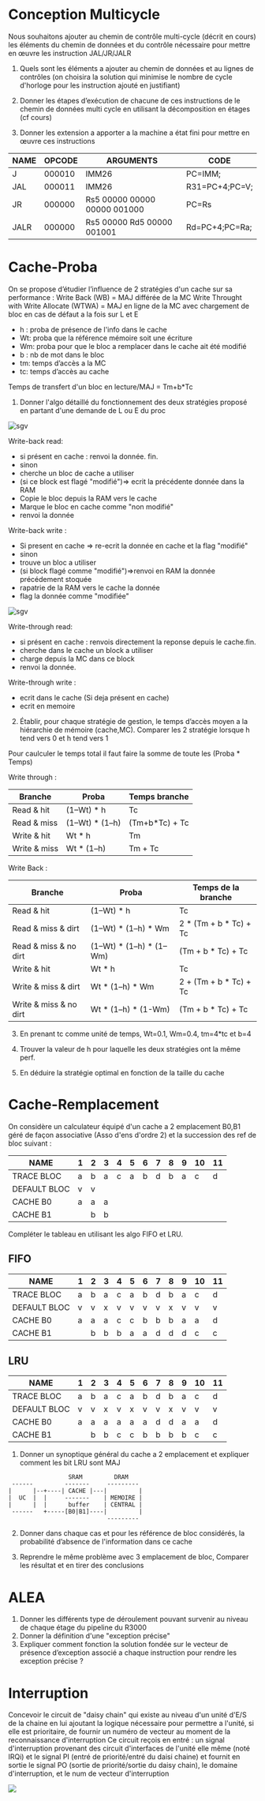 Conception Multicycle
=====================

Nous souhaitons ajouter au chemin de contrôle multi-cycle (décrit en cours) les éléments du chemin de données et du contrôle nécessaire pour mettre en œuvre les instruction JAL/JR/JALR

1. Quels sont les éléments a ajouter au chemin de données et au lignes de contrôles (on choisira la solution qui minimise le nombre de cycle d'horloge pour les instruction ajouté en justifiant)

2. Donner les étapes d’exécution de chacune de ces instructions de le chemin de données multi cycle en utilisant la décomposition en étages (cf cours)

3. Donner les extension a apporter a la machine a état fini pour mettre en œuvre ces instructions

| NAME | OPCODE | ARGUMENTS                   | CODE           |
|------|--------|-----------------------------|----------------|
| J    | 000010 |         IMM26               | PC=IMM;        |
| JAL  | 000011 |         IMM26               | R31=PC+4;PC=V; |
| JR   | 000000 |Rs5 00000 00000 00000 001000 | PC=Rs          |
| JALR | 000000 |Rs5 00000  Rd5  00000 001001 | Rd=PC+4;PC=Ra; |

Cache-Proba
===========

On se propose d’étudier l’influence de 2 stratégies d'un cache sur sa performance :
Write Back (WB) = MAJ différée de la MC
Write Throught with Write Allocate (WTWA) = MAJ en ligne de la MC avec chargement de bloc en cas de défaut a la fois sur L et E

* h : proba de présence de l'info dans le cache
* Wt: proba que la référence mémoire soit une écriture
* Wm: proba pour que le bloc a remplacer dans le cache ait été modifié
* b : nb de mot dans le bloc
* tm: temps d’accès a la MC
* tc: temps d’accès au cache

Temps de transfert d'un bloc en lecture/MAJ = Tm+b*Tc

1. Donner l'algo détaillé du fonctionnement des deux stratégies proposé en partant d'une demande de L ou E du proc

![sgv](https://upload.wikimedia.org/wikipedia/commons/c/c2/Write-back_with_write-allocation.svg)

Write-back read:
- si présent en cache : renvoi la donnée. fin.
- sinon
- cherche un bloc de cache a utiliser
- (si ce block est flagé "modifié")=> ecrit la précédente donnée dans la RAM
- Copie le bloc depuis la RAM vers le cache
- Marque le bloc en cache comme "non modifié"
- renvoi la donnée

Write-back write :
- Si present en cache => re-ecrit la donnée en cache et la flag "modifié"
- sinon
- trouve un bloc a utiliser
- (si block flagé comme "modifié")=>renvoi en RAM la donnée précédement stoquée
- rapatrie de la RAM vers le cache la donnée
- flag la donnée comme "modifiée"

![sgv](https://upload.wikimedia.org/wikipedia/commons/0/04/Write-through_with_no-write-allocation.svg)

Write-through read:
- si présent en cache : renvois directement la reponse depuis le cache.fin.
- cherche dans le cache un block a utiliser
- charge depuis la MC dans ce block
- renvoi la donnée.

Write-through write :
- ecrit dans le cache (Si deja présent en cache)
- ecrit en memoire
	
2. Établir, pour chaque stratégie de gestion,
le temps d’accès moyen a la hiérarchie de mémoire (cache,MC).
Comparer les 2 stratégie lorsque h tend vers 0 et h tend vers 1

Pour caulculer le temps total il faut faire la somme de toute les (Proba * Temps)

Write through :

| Branche        | Proba            | Temps branche  |
|----------------|------------------|----------------|
|  Read  & hit   |  (1–Wt) *    h   |             Tc |
|  Read  & miss  |  (1–Wt) * (1–h)  | (Tm+b*Tc) + Tc |
|  Write & hit   |     Wt  *    h   |        Tm      |
|  Write & miss  |     Wt  * (1–h)  |        Tm + Tc |

Write Back :

| Branche                 | Proba                          |Temps de la branche      |
|-------------------------|--------------------------------|-------------------------|
| Read  & hit             | (1–Wt) *    h                  |                      Tc |
| Read  & miss & dirt     | (1–Wt) * (1–h) *    Wm         |  2 * (Tm + b * Tc) + Tc |
| Read  & miss & no dirt  | (1–Wt) * (1–h) * (1–Wm)        |      (Tm + b * Tc) + Tc |
| Write & hit             |    Wt  *    h                  |                      Tc |
| Write & miss & dirt     |    Wt  * (1–h) *    Wm         |  2 + (Tm + b * Tc) + Tc |
| Write & miss & no dirt  |    Wt  * (1–h) * (1-Wm)        |      (Tm + b * Tc) + Tc |

3. En prenant tc comme unité de temps, Wt=0.1, Wm=0.4, tm=4*tc et b=4

4. Trouver la valeur de h pour laquelle les deux stratégies ont la même perf.

5. En déduire la stratégie optimal en fonction de la taille du cache

Cache-Remplacement
==================

On considère un calculateur équipé d'un cache a 2 emplacement B0,B1 géré de façon associative (Asso d'ens d'ordre 2) et la succession des ref de bloc suivant :

|     NAME     | 1 | 2 | 3 | 4 | 5 | 6 | 7 | 8 | 9 | 10| 11| 
|--------------|---|---|---|---|---|---|---|---|---|---|---| 
| TRACE BLOC   | a | b | a | c | a | b | d | b | a | c | d | 
| DEFAULT BLOC | v | v |   |   |   |   |   |   |   |   |   | 
| CACHE B0     | a | a | a |   |   |   |   |   |   |   |   | 
| CACHE B1     |   | b | b |   |   |   |   |   |   |   |   | 

Compléter le tableau en utilisant les algo FIFO et LRU.

FIFO
----

|     NAME     | 1 | 2 | 3 | 4 | 5 | 6 | 7 | 8 | 9 | 10| 11| 
|--------------|---|---|---|---|---|---|---|---|---|---|---| 
| TRACE BLOC   | a | b | a | c | a | b | d | b | a | c | d | 
| DEFAULT BLOC | v | v | x | v | v | v | v | x | v | v | v | 
| CACHE B0     | a | a | a | c | c | b | b | b | a | a | d | 
| CACHE B1     |   | b | b | b | a | a | d | d | d | c | c | 

LRU
---

|     NAME     | 1 | 2 | 3 | 4 | 5 | 6 | 7 | 8 | 9 | 10| 11| 
|--------------|---|---|---|---|---|---|---|---|---|---|---| 
| TRACE BLOC   | a | b | a | c | a | b | d | b | a | c | d | 
| DEFAULT BLOC | v | v | x | v | x | v | v | x | v | v | v | 
| CACHE B0     | a | a | a | a | a | a | d | d | a | a | d | 
| CACHE B1     |   | b | b | c | c | b | b | b | b | c | c | 

1. Donner un synoptique général du cache a 2 emplacement et expliquer comment les bit LRU sont MAJ

```
                 SRAM         DRAM
 ------         -------     --------- 
|      |--+----| CACHE |---|         |
|  UC  |  |     -------    | MEMOIRE |
|      |  |      buffer    | CENTRAL |
 ------   +-----[B0|B1]----|         |
                            ---------
```
 
2. Donner dans chaque cas et pour les référence de bloc considérés,
la probabilité d’absence de l'information dans ce cache

3. Reprendre le même problème avec 3 emplacement de bloc,
Comparer les résultat et en tirer des conclusions

ALEA
====

1. Donner les différents type de déroulement pouvant survenir au niveau de chaque étage du pipeline du R3000
2. Donner la définition d'une "exception précise"
3. Expliquer comment fonction la solution fondée sur le vecteur de présence d’exception associé a chaque instruction pour rendre les exception précise ?

Interruption
=============
Concevoir le circuit de "daisy chain" qui existe au niveau d'un unité d'E/S de la chaine en lui ajoutant la logique nécessaire pour permettre a l'unité, si elle est prioritaire, de fournir un numéro de vecteur au moment de la reconnaissance d'interruption
Ce circuit reçois en entré : un signal d'interruption provenant des circuit d'interfaces de l'unité elle même (noté IRQi) et le signal PI (entré de priorité/entré du daisi chaine)
et fournit en sortie le signal PO (sortie de priorité/sortie du daisy chain), le domaine d'interruption, et le num de vecteur d'interruption

![](http://www.cs.nyu.edu/courses/fall99/V22.0436-001/daisy-chain.png)

